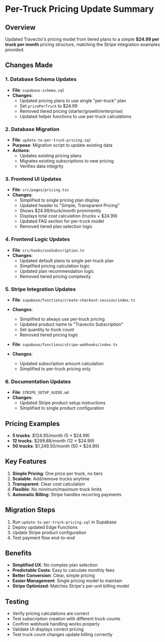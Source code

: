 # Per-Truck Pricing Update Summary

## Overview
Updated Travectio's pricing model from tiered plans to a simple **$24.99 per truck per month** pricing structure, matching the Stripe integration examples provided.

## Changes Made

### 1. Database Schema Updates
- **File**: `supabase-schema.sql`
- **Changes**:
  - Updated pricing plans to use single "per-truck" plan
  - Set `pricePerTruck` to $24.99
  - Removed tiered pricing (starter/growth/enterprise)
  - Updated helper functions to use per-truck calculations

### 2. Database Migration
- **File**: `update-to-per-truck-pricing.sql`
- **Purpose**: Migration script to update existing data
- **Actions**:
  - Updates existing pricing plans
  - Migrates existing subscriptions to new pricing
  - Verifies data integrity

### 3. Frontend UI Updates
- **File**: `src/pages/pricing.tsx`
- **Changes**:
  - Simplified to single pricing plan display
  - Updated header to "Simple, Transparent Pricing"
  - Shows $24.99/truck/month prominently
  - Displays total cost calculation (trucks × $24.99)
  - Updated FAQ section for per-truck model
  - Removed tiered plan selection logic

### 4. Frontend Logic Updates
- **File**: `src/hooks/useSubscription.ts`
- **Changes**:
  - Updated default plans to single per-truck plan
  - Simplified pricing calculation logic
  - Updated plan recommendation logic
  - Removed tiered pricing complexity

### 5. Stripe Integration Updates
- **File**: `supabase/functions/create-checkout-session/index.ts`
- **Changes**:
  - Simplified to always use per-truck pricing
  - Updated product name to "Travectio Subscription"
  - Set quantity to truck count
  - Removed tiered pricing logic

- **File**: `supabase/functions/stripe-webhooks/index.ts`
- **Changes**:
  - Updated subscription amount calculation
  - Simplified to per-truck pricing only

### 6. Documentation Updates
- **File**: `STRIPE_SETUP_GUIDE.md`
- **Changes**:
  - Updated Stripe product setup instructions
  - Simplified to single product configuration

## Pricing Examples
- **5 trucks**: $124.95/month (5 × $24.99)
- **12 trucks**: $299.88/month (12 × $24.99)
- **50 trucks**: $1,249.50/month (50 × $24.99)

## Key Features
1. **Simple Pricing**: One price per truck, no tiers
2. **Scalable**: Add/remove trucks anytime
3. **Transparent**: Clear cost calculation
4. **Flexible**: No minimum/maximum truck limits
5. **Automatic Billing**: Stripe handles recurring payments

## Migration Steps
1. Run `update-to-per-truck-pricing.sql` in Supabase
2. Deploy updated Edge Functions
3. Update Stripe product configuration
4. Test payment flow end-to-end

## Benefits
- **Simplified UX**: No complex plan selection
- **Predictable Costs**: Easy to calculate monthly fees
- **Better Conversion**: Clear, simple pricing
- **Easier Management**: Single pricing model to maintain
- **Stripe Optimized**: Matches Stripe's per-unit billing model

## Testing
- Verify pricing calculations are correct
- Test subscription creation with different truck counts
- Confirm webhook handling works properly
- Validate UI displays correct pricing
- Test truck count changes update billing correctly
